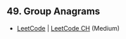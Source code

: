 ## 49. Group Anagrams

-  [LeetCode](https://leetcode.com/problems/group-anagrams/) | [LeetCode CH](https://leetcode.cn/problems/group-anagrams/) (Medium)
